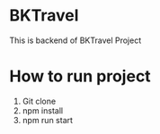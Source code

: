 # BKTravel
This is backend of BKTravel Project

# How to run project 
1. Git clone
2. npm install
3. npm run start
